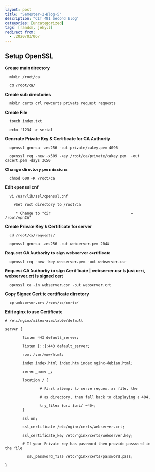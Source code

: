 ```yaml
---
layout: post
title: "Semester-2-Blog-5"
description: "CIT 481 Second blog"
categories: [uncategorized]
tags: [random, jekyll]
redirect_from:
  - /2020/03/06/
---
```


## Setup OpenSSL


  __Create main directory__
      
      mkdir /root/ca
      
      cd /root/ca/

  __Create sub directories__
      
      mkdir certs crl newcerts private request requests

  __Create File__
      
      touch index.txt
      
      echo '1234' > serial

  __Generate Private Key & Certificate for CA Authority__
      
      openssl genrsa -aes256 -out private/cakey.pem 4096
      
      openssl req -new -x509 -key /root/ca/private/cakey.pem  -out cacert.pem -days 3650

  __Change directory permissions__
      
      chmod 600 -R /root/ca

  __Edit openssl.cnf__

      vi /usr/lib/ssl/openssl.cnf

        #Set root directory to /root/ca

         * Change to "dir                                     = /root/vpnCA"

  __Create Private Key & Certificate for server__
      
      cd /root/ca/requests/
      
      openssl genrsa -aes256 -out webserver.pem 2048

  __Request CA Authority to sign webserver certificate__
      
      openssl req -new -key webserver.pem -out webserver.csr

  __Request CA Authority to sign Certificate \| webserver.csr is just cert, webserver.crt is signed cert__
      
      openssl ca -in webserver.csr -out webserver.crt

  __Copy Signed Cert to certificate directory__
      
      cp webserver.crt /root/ca/certs/


  __Edit nginx to use Certificate__

    # /etc/nginx/sites-available/default

    server {

            listen 443 default_server;

            listen [::]:443 default_server;
            
            root /var/www/html;
            
            index index.html index.htm index.nginx-debian.html;

            server_name _;

            location / {

                    # First attempt to serve request as file, then

                    # as directory, then fall back to displaying a 404.

                    try_files $uri $uri/ =404;
            }

            ssl on;

            ssl_certificate /etc/nginx/certs/webserver.crt;

            ssl_certificate_key /etc/nginx/certs/webserver.key;

            # If your Private key has password then provide password in the file
            
              ssl_password_file /etc/nginx/certs/password.pass;

    }

  